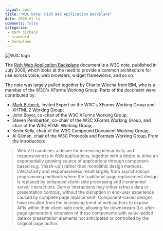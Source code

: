 ```yaml
---
layout: post
title: "W3C Note: Rich Web Application Backplane"
date: 2008-02-14
comments: false
categories:
 - mark birbeck
 - standard
 - backplane
---
```

![W3C logo](http://www.w3.org/Icons/w3c_home)

The [Rich Web Application
Backplane](http://www.w3.org/MarkUp/Forms/2006/backplane/) document is a W3C
note, published in July 2006, which looks at the need to provide a common
architecture for use across voice, web browsers, widget frameworks, and so on.
<!-- more -->

The note was largely pulled together by Charlie Wiecha from IBM, who is a
member of the W3C's XForms Working Group. Parts of the document were
contributed by:

  * [Mark Birbeck](/mark-birbeck), Invited Expert on the W3C's XForms Working Group and XHTML 2 Working Group;
  * John Boyer, co-chair of the W3C XForms Working Group;
  * Steven Pemberton, co-chair of the W3C XForms Working Group, and chair of the W3C HTML Working Group;
  * Kevin Kelly, chair of the W3C Compound Document Working Group;
  * Al Gilman, chair of the W3C Protocols and Formats Working Group.
From the introduction:

> Web 2.0 combines a desire for increasing interactivity and responsiveness in
Web applications, together with a desire to drive an exponentially growing
source of applications through component-based (e.g. 'mash-up') rather than
monolithic design methods. Interactivity and responsiveness result largely
from asynchronous programming methods where the traditional page replacement
design is replaced by enhanced client-side processing and incremental server
interactions. Server interactions may either refresh data or presentation
controls, without the disruption in end-user experience caused by complete
page replacement. Component-based designs have resulted from the increasing
trend of web authors to expose APIs within their client-side code, allowing
for downstream (i.e. after page-generation) extension of those components with
value-added data or presentation elements not anticipated or controlled by the
original page author.

